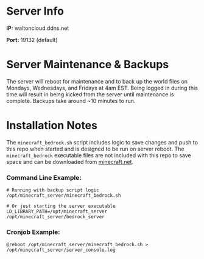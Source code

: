 # Server Info
**IP:** waltoncloud.ddns.net

**Port:** 19132 (default)

# Server Maintenance & Backups
The server will reboot for maintenance and to back up the world files on Mondays, Wednesdays, and Fridays at 4am EST. Being logged in during this time will result in being kicked from the server until maintenance is complete. Backups take around \~10 minutes to run.


# Installation Notes
The `minecraft_bedrock.sh` script includes logic to save changes and push to this repo when started and is designed to be run on server reboot. The `minecraft_bedrock` executable files are not included with this repo to save space and can be downloaded from [minecraft.net](https://www.minecraft.net/en-us/download/server/bedrock).

### Command Line Example:
```
# Running with backup script logic
/opt/minecraft_server/minecraft_bedrock.sh

# Or just starting the server executable
LD_LIBRARY_PATH=/opt/minecraft_server /opt/minecraft_server/bedrock_server
```

### Cronjob Example:
```
@reboot /opt/minecraft_server/minecraft_bedrock.sh > /opt/minecraft_server/server_console.log
```